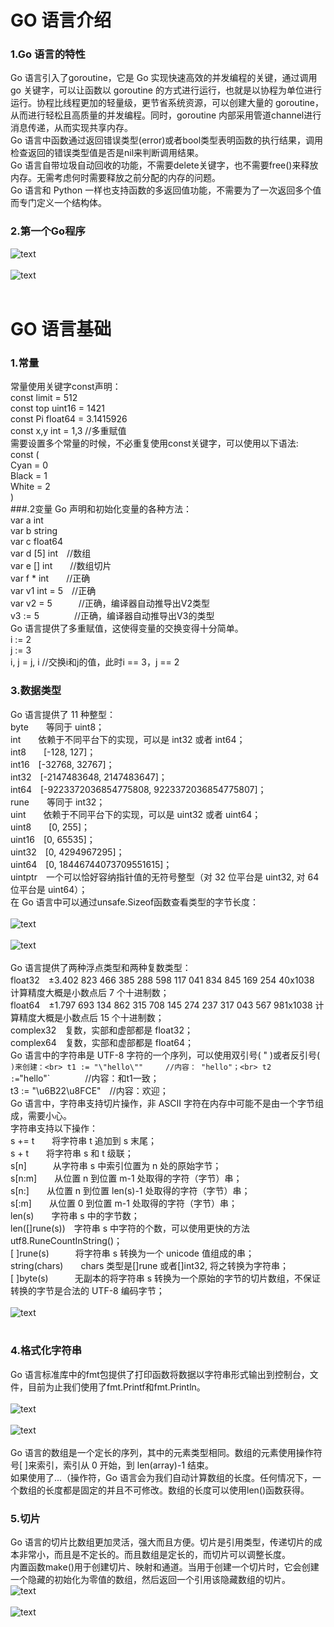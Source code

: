 # GO 语言介绍
### 1.Go 语言的特性
Go 语言引入了goroutine，它是 Go 实现快速高效的并发编程的关键，通过调用 go 关键字，可以让函数以 goroutine 的方式进行运行，也就是以协程为单位进行运行。协程比线程更加的轻量级，更节省系统资源，可以创建大量的 goroutine，从而进行轻松且高质量的并发编程。同时，goroutine 内部采用管道channel进行消息传递，从而实现共享内存。<br>
Go 语言中函数通过返回错误类型(error)或者bool类型表明函数的执行结果，调用检查返回的错误类型值是否是nil来判断调用结果。<br>
Go 语言自带垃圾自动回收的功能，不需要delete关键字，也不需要free()来释放内存。无需考虑何时需要释放之前分配的内存的问题。<br>
Go 语言和 Python 一样也支持函数的多返回值功能，不需要为了一次返回多个值而专门定义一个结构体。<br>
### 2.第一个Go程序
![text](https://github.com/asdLingDe/hellow-world/blob/master/%E5%87%8C%E5%BE%B7/f1.png?raw=true)<br><br>
![text](https://github.com/asdLingDe/hellow-world/blob/master/%E5%87%8C%E5%BE%B7/f2.png?raw=true)<br><br>
# GO 语言基础
### 1.常量
常量使用关键字const声明：<br>
const limit = 512           <br>
const top uint16 = 1421     <br>
const Pi float64 = 3.1415926<br>
const x,y int = 1,3 //多重赋值<br>
需要设置多个常量的时候，不必重复使用const关键字，可以使用以下语法:<br>
const (<br>
    Cyan = 0<br>
    Black = 1<br>
    White = 2<br>
)<br>
###.2变量
Go 声明和初始化变量的各种方法：<br>
var a int<br>
var b string<br>
var c float64<br>
var d [5] int　//数组<br>
var e [] int　　//数组切片<br>
var f * int　　//正确<br>
var v1 int = 5　//正确<br>
var v2 = 5　　　//正确，编译器自动推导出V2类型<br>
v3 := 5　　　　//正确，编译器自动推导出V3的类型<br>
Go 语言提供了多重赋值，这使得变量的交换变得十分简单。<br>
i := 2<br>
j := 3<br>
i, j = j, i  //交换i和j的值，此时i == 3，j == 2<br>
### 3.数据类型
Go 语言提供了 11 种整型：<br>
byte　　等同于 uint8；<br>
int　　依赖于不同平台下的实现，可以是 int32 或者 int64；<br>
int8　　[-128, 127]；<br>
int16　[-32768, 32767]；<br>
int32　[-2147483648, 2147483647]；<br>
int64　[-9223372036854775808, 9223372036854775807]；<br>
rune　　等同于 int32；<br>
uint　　依赖于不同平台下的实现，可以是 uint32 或者 uint64；<br>
uint8　　[0, 255]；<br>
uint16　[0, 65535]；<br>
uint32　[0, 4294967295]；<br>
uint64　[0, 18446744073709551615]；<br>
uintptr　一个可以恰好容纳指针值的无符号整型（对 32 位平台是 uint32, 对 64 位平台是 uint64）；<br>
在 Go 语言中可以通过unsafe.Sizeof函数查看类型的字节长度：<br><br>
![text](https://github.com/asdLingDe/hellow-world/blob/master/%E5%87%8C%E5%BE%B7/f3.png?raw=true)<br><br>
![text](https://github.com/asdLingDe/hellow-world/blob/master/%E5%87%8C%E5%BE%B7/f4.png?raw=true)<br><br>
Go 语言提供了两种浮点类型和两种复数类型：<br>
float32　±3.402 823 466 385 288 598 117 041 834 845 169 254 40x1038 计算精度大概是小数点后 7 个十进制数；<br>
float64　±1.797 693 134 862 315 708 145 274 237 317 043 567 981x1038 计算精度大概是小数点后 15 个十进制数；<br>
complex32　复数，实部和虚部都是 float32；<br>
complex64　复数，实部和虚部都是 float64；<br>
Go 语言中的字符串是 UTF-8 字符的一个序列，可以使用双引号( " )或者反引号( ` )来创建：<br>
t1 := "\"hello\""　　　//内容： "hello"；<br>
t2 := `"hello"`　　　　//内容：和t1一致；<br>
t3 := "\u6B22\u8FCE"　//内容：欢迎；<br>
 Go 语言中，字符串支持切片操作，非 ASCII 字符在内存中可能不是由一个字节组成，需要小心。<br>
 字符串支持以下操作：<br>
 s += t　　将字符串 t 追加到 s 末尾；<br>
s + t　　将字符串 s 和 t 级联；<br>
s[n]　　　从字符串 s 中索引位置为 n 处的原始字节；<br>
s[n:m]　　从位置 n 到位置 m-1 处取得的字符（字节）串；<br>
s[n:]　　从位置 n 到位置 len(s)-1 处取得的字符（字节）串；<br>
s[:m]　　从位置 0 到位置 m-1 处取得的字符（字节）串；<br>
len(s)　　字符串 s 中的字节数；<br>
len([]rune(s))　字符串 s 中字符的个数，可以使用更快的方法 utf8.RuneCountInString()；<br>
[ ]rune(s)　　　将字符串 s 转换为一个 unicode 值组成的串；<br>
string(chars)　　chars 类型是[]rune 或者[]int32, 将之转换为字符串；<br>
[ ]byte(s)　　　无副本的将字符串 s 转换为一个原始的字节的切片数组，不保证转换的字节是合法的 UTF-8 编码字节；<br><br>
![text](https://github.com/asdLingDe/hellow-world/blob/master/%E5%87%8C%E5%BE%B7/f5.png?raw=true)<br><br>
### 4.格式化字符串
Go 语言标准库中的fmt包提供了打印函数将数据以字符串形式输出到控制台，文件，目前为止我们使用了fmt.Printf和fmt.Println。<br><br>
![text](https://github.com/asdLingDe/hellow-world/blob/master/%E5%87%8C%E5%BE%B7/f6.png?raw=true)<br><br>
![text](https://github.com/asdLingDe/hellow-world/blob/master/%E5%87%8C%E5%BE%B7/f7.png?raw=true)<br><br>
Go 语言的数组是一个定长的序列，其中的元素类型相同。数组的元素使用操作符号[ ]来索引，索引从 0 开始，到 len(array)-1 结束。<br>
如果使用了...（操作符，Go 语言会为我们自动计算数组的长度。任何情况下，一个数组的长度都是固定的并且不可修改。数组的长度可以使用len()函数获得。<br>
### 5.切片
Go 语言的切片比数组更加灵活，强大而且方便。切片是引用类型，传递切片的成本非常小，而且是不定长的。而且数组是定长的，而切片可以调整长度。<br>
内置函数make()用于创建切片、映射和通道。当用于创建一个切片时，它会创建一个隐藏的初始化为零值的数组，然后返回一个引用该隐藏数组的切片。<br>
![text](https://github.com/asdLingDe/hellow-world/blob/master/%E5%87%8C%E5%BE%B7/f8.png?raw=true)<br><br>
![text](https://github.com/asdLingDe/hellow-world/blob/master/%E5%87%8C%E5%BE%B7/f9.png?raw=true)<br><br>
